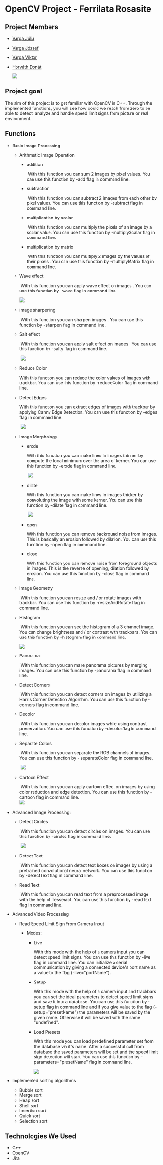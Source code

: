 
# OpenCV Project - Ferrilata Rosasite

## Project Members

* [Varga Júlia](https://github.com/green-fox-academy/julcsi2121)
* [Varga József](https://github.com/green-fox-academy/Joco456)
* [Varga Viktor](https://github.com/green-fox-academy/vviktor807)
* [Horváth Donát](https://github.com/green-fox-academy/Hordon13)

 	![](https://i.imgur.com/Pl98F4K.jpg)

## Project goal
The aim of this project is to get familiar with OpenCV in C++. Through the implemented functions, you will see how could we reach from zero to be able to detect, analyze and handle speed limit signs from picture or real environment. 


## Functions

 * Basic Image Processing

    * Arithmetic Image Operation

        * addition

            ​	With this function you can sum 2 images by pixel values. You can use this function by -add     	flag in command line.

        * subtraction

            ​	With this function you can subtract 2 images from each other by pixel values. You can use      	this function by -subtract flag in command line.

        * multiplication by scalar

            ​	With this function you can multiply the pixels of an image by a scalar value. You can use this      	function by -multiplyScalar flag in command line.

        * multiplication by matrix

            ​	With this function you can multiply 2 images by the  values of their pixels . You can use this     	function by -multiplyMatrix flag in command line.

    * Wave effect

        ​	With this function you can apply wave effect on images . You can use this function by -wave flag     	in command line.

        ​![](https://i.imgur.com/ZuIprME.jpg)


    * Image sharpening
         
        ​	With this function you can sharpen images . You can use this function by -sharpen flag in    	      	command line.
          
    * Salt effect

        ​	With this function you can apply salt effect on images . You can use this function by -salty flag in       	command line.	

        ​	![](https://i.imgur.com/cPZ1IT6.jpg)

           

    * Reduce Color

        With this function you can reduce the color values of images with trackbar. You can use this function by -reduceColor flag in command line.	

    * Detect Edges

        With this function you can extract edges of images with trackbar by applying Canny Edge Detection. You can use this function by -edges flag in command line.

        ​	![](https://i.imgur.com/ZgzGHqm.jpg)

           

    * Image Morphology

        * erode

            With this function you can make lines in images thinner by compute the local minimum over the area of kerner. You can use this function by -erode flag in command line.

            ​	![](https://i.imgur.com/QpxrMAh.jpg)

                

        * dilate

            With this function you can make lines in images thicker by convoluting the image with some kerner. You can use this function by -dilate flag in command line.

            ​	![](https://i.imgur.com/UsoNSRi.jpg)

                

        * open

            With this function you can remove backround noise from images. This is basically an erosion followed by dilation. You can use this function by -open flag in command line.

        * close

            With this function you can remove noise from foreground objects in images. This is the reverse of opening, dilation followed by erosion. You can use this function by -close flag in command line.

    * Image Geometry

        ​	With this function you can resize and / or rotate images with trackbar. You can use this function 	by -resizeAndRotate flag in command line.

    * Histogram

        ​	With this function you can see the histogram of a 3 channel image. You can change brightness 	      	and / or contrast with trackbars. You can use this function by -histogram flag in command line.

        ![](https://media.giphy.com/media/dVi2gWmN9GLyKFMtWG/giphy.gif)

           

    * Panorama

        ​	With this function you can make panorama pictures by merging images. You can use this function 	by -panorama flag in command line.

    * Detect Corners

        ​	With this function you can detect corners on images by utilizing a Harris Corner Detection 	   	   	Algorithm. You can use this function by -corners flag in command line.

    * Decolor

        ​	With this function you can decolor images while using contrast preservation. You can use this 	    	function by -decolorflag in command line.

    * Separate Colors
      
        ​	With this function you can separate the RGB channels of images. You can use this function by -  	separateColor flag in command line.
      
        ​	![](https://i.imgur.com/rZxx4RY.jpg)
      
           
      
    * Cartoon Effect
      
        ​	With this function you can apply cartoon effect on images by using color reduction and edge 	 	 detection. You can use this function by -cartoon flag in command line.
          ​    
           ​	![](https://i.imgur.com/apY6ly3.jpg)
      
      
      
  * Advanced Image Processing:
    
    * Detect Circles
          
        ​	With this function you can detect circles on images. You can use this function by -circles flag in   	command line.
            
        ​	![](https://i.imgur.com/zppVvpP.jpg)
            
    * Detect Text
      
         ​	With this function you can detect text boxes on images by using a pretrained convolutional 	     	neural network. You can use this function by -detectText flag in command line.
      
    * Read Text
      
        ​	With this function you can read text from a preprocessed image with the help of Tesseract. You      	can use this function by -readText flag in command line.
           
      
* Advanced Video Processing

     * Read Speed Limit Sign From Camera Input

          * Modes:

               * Live

                    With this mode with the help of a camera input you can detect speed limit signs. You can use this function by -live flag in command line. You can initialize a serial communication by giving a connected device's port name as a value to the flag (-live="portName"). 

               * Setup

                    With this mode with the help of a camera input and trackbars you can set the ideal parameters to detect speed limit signs and save it into a database. You can use this function by -setup flag in command line and if you give value to the flag (-setup="presetName") the parameters will be saved by the given name. Otherwise it will be saved with the name "undefined".

               * Load Presets

                    With this mode  you can load predefined parameter set from the database via it's name. After a successful call from database the saved parameters will be set and the speed limit sign detection will start. You can use this function by -parameters="presetName" flag in command line.
                    
                 ![](https://media.giphy.com/media/L2UEeqkRpZXohXamw7/giphy.gif)
                 
                    

* Implemented sorting algorithms

     * Bubble sort
     * Merge sort
     * Heap sort
     * Shell sort
     * Insertion sort
     * Quick sort
     * Selection sort

## Technologies We Used

* C++
* OpenCV
* Jira